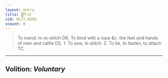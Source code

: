 ```yaml
---
layout: entry
title: སྒྲོག་√2
vid: Hill:0393
vcount: 0
---
```

> To mend; to re-stitch DK\. To bind with a rope &c\. the feet and hands of men and cattle DS\. 1\. To sew, to stitch\. 2\. To tie, to fasten, to attach TC\.

---
Volition: _Voluntary_
---

